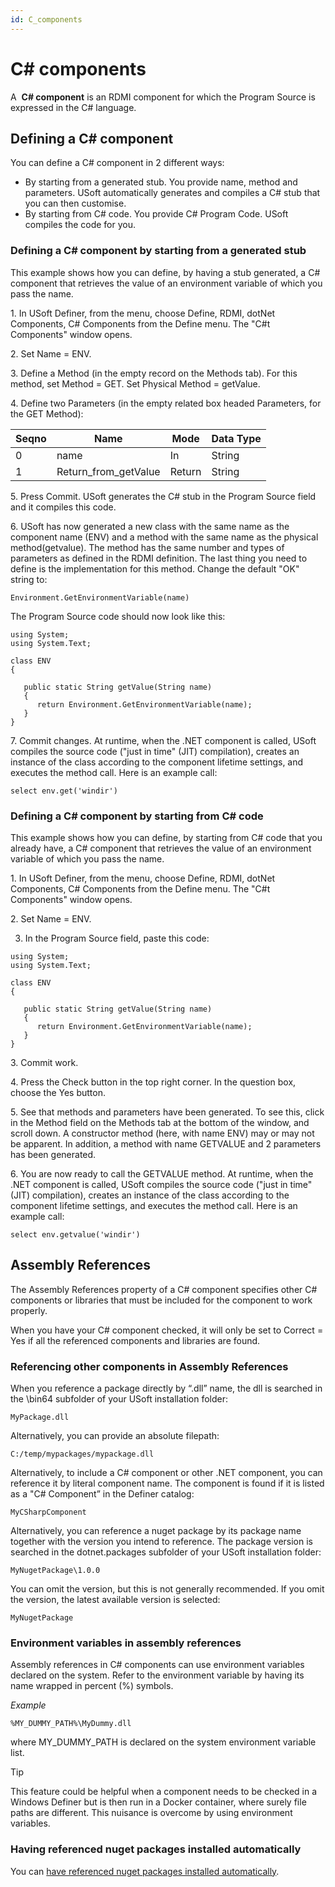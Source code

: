 ```yaml
---
id: C_components
---
```


# C# components

A  **C# component** is an RDMI component for which the Program Source is expressed in the C# language.

## Defining a C# component

You can define a C# component in 2 different ways:

- By starting from a generated stub. You provide name, method and parameters. USoft automatically generates and compiles a C# stub that you can then customise.
- By starting from C# code. You provide C# Program Code. USoft compiles the code for you.

### Defining a C# component by starting from a generated stub

This example shows how you can define, by having a stub generated, a C# component that retrieves the value of an environment variable of which you pass the name.

1. In USoft Definer, from the menu, choose Define, RDMI, dotNet Components, C# Components from the Define menu. The "C#t Components" window opens.

2. Set Name = ENV.

3. Define a Method (in the empty record on the Methods tab). For this method, set Method = GET. Set Physical Method = getValue.

4. Define two Parameters (in the empty related box headed Parameters, for the GET Method):

|**Seqno**|**Name**|**Mode**|**Data Type**|
|--------|--------|--------|--------|
|0       |name    |In      |String  |
|1       |Return_from_getValue|Return  |String  |



5. Press Commit. USoft generates the C# stub in the Program Source field and it compiles this code.

6. USoft has now generated a new class with the same name as the component name (ENV) and a method with the same name as the physical method(getvalue). The method has the same number and types of parameters as defined in the RDMI definition. The last thing you need to define is the implementation for this method. Change the default "OK" string to:

```
Environment.GetEnvironmentVariable(name)
```

The Program Source code should now look like this:

```language-cs
using System;
using System.Text;

class ENV
{

   public static String getValue(String name)
   {
      return Environment.GetEnvironmentVariable(name);
   }
}
```

7. Commit changes. At runtime, when the .NET component is called, USoft compiles the source code ("just in time" (JIT) compilation), creates an instance of the class according to the component lifetime settings, and executes the method call. Here is an example call:

```
select env.get('windir')
```

### Defining a C# component by starting from C# code

This example shows how you can define, by starting from C# code that you already have, a C# component that retrieves the value of an environment variable of which you pass the name.

1. In USoft Definer, from the menu, choose Define, RDMI, dotNet Components, C# Components from the Define menu. The "C#t Components" window opens.

2. Set Name = ENV.

3. In the Program Source field, paste this code:

```language-cs
using System;
using System.Text;

class ENV
{

   public static String getValue(String name)
   {
      return Environment.GetEnvironmentVariable(name);
   }
}
```

3. Commit work.

4. Press the Check button in the top right corner. In the question box, choose the Yes button.

5. See that methods and parameters have been generated. To see this, click in the Method field on the Methods tab at the bottom of the window, and scroll down. A constructor method (here, with name ENV) may or may not be apparent. In addition, a method with name GETVALUE and 2 parameters has been generated.

6. You are now ready to call the GETVALUE method. At runtime, when the .NET component is called, USoft compiles the source code ("just in time" (JIT) compilation), creates an instance of the class according to the component lifetime settings, and executes the method call. Here is an example call:

```
select env.getvalue('windir')
```

## Assembly References

The Assembly References property of a C# component specifies other C# components or libraries that must be included for the component to work properly.

When you have your C# component checked, it will only be set to Correct = Yes if all the referenced components and libraries are found.

### Referencing other components in Assembly References

When you reference a package directly by “.dll” name, the dll is searched in the \\bin64 subfolder of your USoft installation folder:

```
MyPackage.dll
```

Alternatively, you can provide an absolute filepath:

```
C:/temp/mypackages/mypackage.dll
```

Alternatively, to include a C# component or other .NET component, you can reference it by literal component name. The component is found if it is listed as a "C# Component” in the Definer catalog:

```
MyCSharpComponent 
```

Alternatively, you can reference a nuget package by its package name together with the version you intend to reference. The package version is searched in the dotnet.packages subfolder of your USoft installation folder:

```
MyNugetPackage\1.0.0
```

You can omit the version, but this is not generally recommended. If you omit the version, the latest available version is selected:

```
MyNugetPackage
```

### Environment variables in assembly references

Assembly references in C# components can use environment variables declared on the system.
Refer to the environment variable by having its name wrapped in percent (%) symbols.

*Example* 

```
%MY_DUMMY_PATH%\MyDummy.dll
```

where MY_DUMMY_PATH is declared on the system environment variable list.

> [!TIP]
> This feature could be helpful when a component needs to be checked in a Windows Definer but is then run in a Docker container, where surely file paths are different. This nuisance is overcome by using environment variables.

### Having referenced nuget packages installed automatically

You can [have referenced nuget packages installed automatically](/docs/Extensions/DotNet_components/Nugets.md).